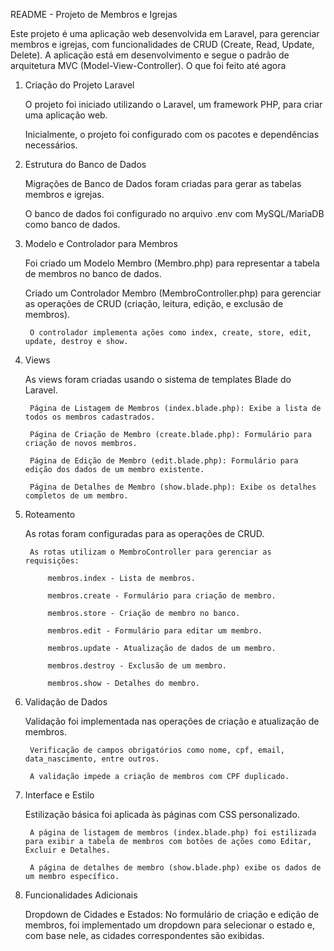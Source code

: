 README - Projeto de Membros e Igrejas

Este projeto é uma aplicação web desenvolvida em Laravel, para gerenciar membros e igrejas, com funcionalidades de CRUD (Create, Read, Update, Delete). A aplicação está em desenvolvimento e segue o padrão de arquitetura MVC (Model-View-Controller).
O que foi feito até agora
1. Criação do Projeto Laravel

    O projeto foi iniciado utilizando o Laravel, um framework PHP, para criar uma aplicação web.

    Inicialmente, o projeto foi configurado com os pacotes e dependências necessários.

2. Estrutura do Banco de Dados

    Migrações de Banco de Dados foram criadas para gerar as tabelas membros e igrejas.

    O banco de dados foi configurado no arquivo .env com MySQL/MariaDB como banco de dados.

3. Modelo e Controlador para Membros

    Foi criado um Modelo Membro (Membro.php) para representar a tabela de membros no banco de dados.

    Criado um Controlador Membro (MembroController.php) para gerenciar as operações de CRUD (criação, leitura, edição, e exclusão de membros).

        O controlador implementa ações como index, create, store, edit, update, destroy e show.

4. Views

    As views foram criadas usando o sistema de templates Blade do Laravel.

        Página de Listagem de Membros (index.blade.php): Exibe a lista de todos os membros cadastrados.

        Página de Criação de Membro (create.blade.php): Formulário para criação de novos membros.

        Página de Edição de Membro (edit.blade.php): Formulário para edição dos dados de um membro existente.

        Página de Detalhes de Membro (show.blade.php): Exibe os detalhes completos de um membro.

5. Roteamento

    As rotas foram configuradas para as operações de CRUD.

        As rotas utilizam o MembroController para gerenciar as requisições:

            membros.index - Lista de membros.

            membros.create - Formulário para criação de membro.

            membros.store - Criação de membro no banco.

            membros.edit - Formulário para editar um membro.

            membros.update - Atualização de dados de um membro.

            membros.destroy - Exclusão de um membro.

            membros.show - Detalhes do membro.

6. Validação de Dados

    Validação foi implementada nas operações de criação e atualização de membros.

        Verificação de campos obrigatórios como nome, cpf, email, data_nascimento, entre outros.

        A validação impede a criação de membros com CPF duplicado.

7. Interface e Estilo

    Estilização básica foi aplicada às páginas com CSS personalizado.

        A página de listagem de membros (index.blade.php) foi estilizada para exibir a tabela de membros com botões de ações como Editar, Excluir e Detalhes.

        A página de detalhes de membro (show.blade.php) exibe os dados de um membro específico.

8. Funcionalidades Adicionais

    Dropdown de Cidades e Estados: No formulário de criação e edição de membros, foi implementado um dropdown para selecionar o estado e, com base nele, as cidades correspondentes são exibidas.
